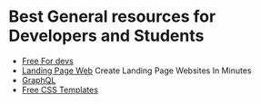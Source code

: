 # Best General resources for Developers and Students

* [Free For devs](https://free-for.dev/#/)
* [Landing Page Web](https://landr.page/) Create Landing Page Websites In Minutes
* [GraphQL](https://graphql.org/)
* [Free CSS Templates](https://www.free-css.com/free-css-templates)
